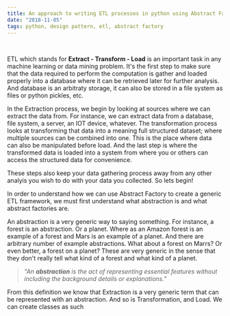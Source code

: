 ```yaml
---
title: An approach to writing ETL processes in python using Abstract Factory
date: "2018-11-05"
tags: python, design pattern, etl, abstract factory
---
```


<br>

ETL which stands for <strong>Extract - Transform - Load</strong> is an important task in any machine learning or data mining problem. It's the first step to make sure that the data required to perform the computation is gather and loaded properly into a database where it can be retrieved later for further analysis. And database is an arbitraty storage, it can also be stored in a file system as files or python pickles, etc. 

In the Extraction process, we begin by looking at sources where we can extract the data from. For instance, we can extract data from a database, file system, a server, an IOT device, whatever. The transformation process looks at transforming that data into a meaning full structured dataset; where multiple sources can be combined into one. This is the place where data can also be manipulated before load. And the last step is where the transformed data is loaded into a system from where you or others can access the structured data for convenience. 

These steps also keep your data gathering process away from any other analyis you wish to do with your data you collected. So lets begin!

In order to understand how we can use Abstract Factory to create a generic ETL framework, we must first understand what abstraction is and what abstract factories are. 

An abstraction is a very generic way to saying something. For instance, a forest is an abstraction. Or a planet. Where as an Amazon forest is an example of a forest and Mars is an example of a planet. And there are arbitrary number of example abstractions. What about a forest on Marrs? Or even better, a forest on a planet? These are very generic in the sense that they don't really tell what kind of a forest and what kind of a planet.

> *"An <strong>abstraction</strong> is the act of representing essential features without including the background details or explanations."*

From this definition we know that Extraction is a very generic term that can be represented with an abstraction. And so is Transformation, and Load. We can create classes as such